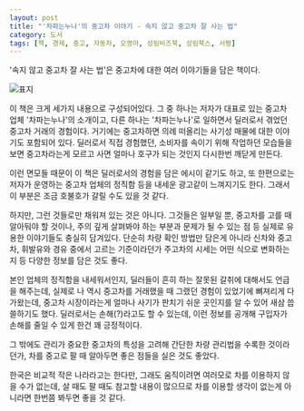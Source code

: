 ```yaml
---
layout: post
title: "'차파는누나'의 중고차 이야기 - 속지 않고 중고차 잘 사는 법"
category: 도서
tags: [책, 경제, 중고, 자동차, 오영아, 성림비즈북, 성림북스, 서평]
---
```


'속지 않고 중고차 잘 사는 법'은
중고차에 대한 여러 이야기들을 담은 책이다.

![표지](https://lh3.googleusercontent.com/Vr9gNpQJwOCpnnMXlC6ReoFSiXv_Q20MDGwgJLULESZWX5VctTUB-z6cZV5bhLsY68MRpBSNBb_fsg=s480)

이 책은 크게 세가지 내용으로 구성되어있다.
그 중 하나는 저자가 대표로 있는 중고차 업체 '차파는누나'의 소개이고,
다른 하나는 '차파는누나'로 일하면서 딜러로서 겪었던 중고차 거래의 경험이다.
거기에는 중고차하면 의례 떠올리는 사기성 매물에 대한 이야기도 포함되어 있다.
딜러로서 직접 경험했던, 소비자를 속이기 위해 작업하던 모습들을 보면
중고차라는게 모르고 사면 얼마나 호구가 되는 것인지 다시한번 깨닫게 만든다.

이런 면모들 때문이 이 책은 딜러로서의 경험을 담은 에시이 같기도 하고,
또 한편으로는 저자가 운영하는 중고차 업체의 정직함 등을 내세운 광고같이 느껴지기도 한다.
그래서 이 부분은 조금 호불호가 갈릴 수도 있을 것 같다.

하지만, 그런 것들로만 채워져 있는 것은 아니다.
그것들은 일부일 뿐,
중고차를 고를 때 알아둬야 할 것이나,
주의 깊게 살펴봐야 하는 부분과 문제가 될 수 있는 점 등
실제로 유용한 이야기들도 충실히 담겨있다.
단순히 차량 확인 방법만 담은게 아니라
신차와 중고차, 휘발유와 경유 중에서 고르는 기준이라던가
주고차의 시세는 어떤 식으로 변화하는지 등
다양한 정보를 담은 것도 좋다.

본인 업체의 정직함을 내세워서인지,
딜러들이 흔히 하는 잘못된 갈취에 대해서도 언급을 해주는데,
실제로 나 역시 중고차를 거래했을 때 그랬던 경험이 있었기에 뼈져리게 다가왔는데,
중고차 시장이라는게 얼마나 사기가 판치기 쉬운 곳인지를 알 수 있어 새삼 씁쓸하기도 했다.
딜러로서는 손해(?)라고도 할 수 있는데,
이런 정보를 공개해 구입자가 손해를 줄일 수 있게 한건 꽤 긍정적이다.

그 밖에도 관리가 중요한 중고차의 특성을 고려해 간단한 차량 관리법을 수록한 것이라던가,
차를 중고로 팔 때 알아두면 좋은 점들을 실은 것도 좋았다.

한국은 비교적 작은 나라라고는 한다만,
그래도 움직이려면 여러모로 차를 이용하지 않을 수가 없는데,
살 때도 팔 때도 참고할 내용이 많으므로
차를 이용할 생각이 없는게 아니라면 한번쯤 봐두면 좋을 것 같다.
